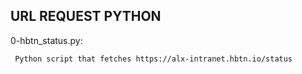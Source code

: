 ## URL REQUEST PYTHON

 0-hbtn_status.py:
 
     Python script that fetches https://alx-intranet.hbtn.io/status
